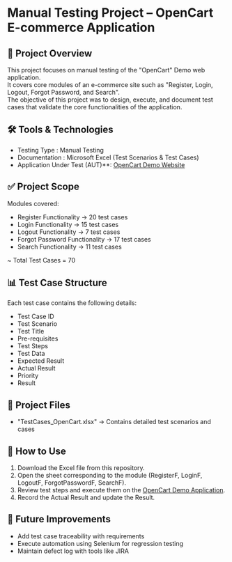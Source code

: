 # Manual Testing Project – OpenCart E-commerce Application    
    
## 📌 Project Overview    
This project focuses on manual testing of the "OpenCart" Demo web application.      
It covers core modules of an e-commerce site such as "Register, Login, Logout, Forgot Password, and Search".    
The objective of this project was to design, execute, and document test cases that validate the core functionalities of the application.    
    
    
## 🛠 Tools & Technologies    
-  Testing Type : Manual Testing    
-  Documentation : Microsoft Excel (Test Scenarios & Test Cases)    
-  Application Under Test (AUT)**: [OpenCart Demo Website](https://demo.opencart.com)    
    
    
## ✅ Project Scope    
Modules covered:    
-  Register Functionality → 20 test cases      
-  Login Functionality → 15 test cases      
-  Logout Functionality → 7 test cases      
-  Forgot Password Functionality → 17 test cases      
-  Search Functionality → 11 test cases      
    
~  Total Test Cases = 70    
    

## 📊 Test Case Structure    
Each test case contains the following details:      
-  Test Case ID      
-  Test Scenario      
-  Test Title      
-  Pre-requisites      
-  Test Steps      
-  Test Data      
-  Expected Result      
-  Actual Result      
-  Priority      
-  Result      
    
    
## 📂 Project Files    
-  "TestCases_OpenCart.xlsx" → Contains detailed test scenarios and cases
    
## 🚀 How to Use    
1. Download the Excel file from this repository.    
2. Open the sheet corresponding to the module (RegisterF, LoginF, LogoutF, ForgotPasswordF, SearchF).      
3. Review test steps and execute them on the [OpenCart Demo Application](https://demo.opencart.com).      
4. Record the Actual Result and update the Result.    
    
## 📌 Future Improvements    
-  Add test case traceability with requirements    
-  Execute automation using Selenium for regression testing    
-  Maintain defect log with tools like JIRA     
